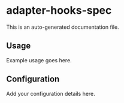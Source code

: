 # adapter-hooks-spec

This is an auto-generated documentation file.

## Usage

Example usage goes here.

## Configuration

Add your configuration details here.